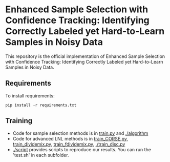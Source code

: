 # Enhanced Sample Selection with Confidence Tracking: Identifying Correctly Labeled yet Hard-to-Learn Samples in Noisy Data

This repository is the official implementation of Enhanced Sample Selection with Confidence Tracking: Identifying Correctly Labeled yet Hard-to-Learn Samples in Noisy Data. 

## Requirements

To install requirements:

```setup
pip install -r requirements.txt
```


## Training
- Code for sample selection methods is in [train.py](./train.py) and [./algorithm](./algorithm)
- Code for advanced LNL methods is in [train_CORSE.py](./train_CORSE.py), [train_dividemix.py](./train_dividemix.py), [train_fdividemix.py](./train_fdividemix.py), [./train_disc.py](./train_disc.py)
- [./script](./script) provides scripts to reproduce our results. You can run the 'test.sh' in each subfolder.
